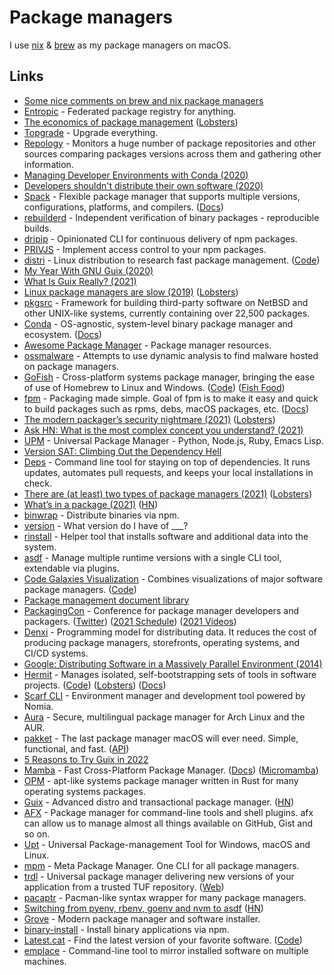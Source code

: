 # Package managers

I use [nix](nix/nix.md) & [brew](brew.md) as my package managers on macOS.

## Links

- [Some nice comments on brew and nix package managers](https://www.alfredforum.com/topic/11856-crash-when-quicklook-previewing-url/)
- [Entropic](https://github.com/entropic-dev/entropic) - Federated package registry for anything.
- [The economics of package management](https://github.com/ceejbot/economics-of-package-management/blob/master/essay.md) ([Lobsters](https://lobste.rs/s/4pyvag/economics_package_management))
- [Topgrade](https://github.com/r-darwish/topgrade/) - Upgrade everything.
- [Repology](https://repology.org/) - Monitors a huge number of package repositories and other sources comparing packages versions across them and gathering other information.
- [Managing Developer Environments with Conda (2020)](https://interrupt.memfault.com/blog/conda-developer-environments)
- [Developers shouldn't distribute their own software (2020)](https://lobste.rs/s/6ame3m/developers_shouldn_t_distribute_their)
- [Spack](https://github.com/spack/spack) - Flexible package manager that supports multiple versions, configurations, platforms, and compilers. ([Docs](https://spack.readthedocs.io/en/latest/))
- [rebuilderd](https://github.com/kpcyrd/rebuilderd) - Independent verification of binary packages - reproducible builds.
- [dripip](https://github.com/prisma-labs/dripip) - Opinionated CLI for continuous delivery of npm packages.
- [PRIVJS](https://privjs.com/) - Implement access control to your npm packages.
- [distri](https://distr1.org/) - Linux distribution to research fast package management. ([Code](https://github.com/distr1/distri))
- [My Year With GNU Guix (2020)](https://elais.codes/my-year-with-gnu-guix.html)
- [What Is Guix Really? (2021)](https://www.ryanprior.com/posts/what-is-guix-really/)
- [Linux package managers are slow (2019)](https://michael.stapelberg.ch/posts/2019-08-17-linux-package-managers-are-slow/) ([Lobsters](https://lobste.rs/s/tanpix/linux_package_managers_are_slow))
- [pkgsrc](https://www.pkgsrc.org/) - Framework for building third-party software on NetBSD and other UNIX-like systems, currently containing over 22,500 packages.
- [Conda](https://github.com/conda/conda) - OS-agnostic, system-level binary package manager and ecosystem. ([Docs](https://docs.conda.io/en/latest/))
- [Awesome Package Manager](https://github.com/damon-kwok/awesome-package-manager) - Package manager resources.
- [ossmalware](https://github.com/jordan-wright/ossmalware) - Attempts to use dynamic analysis to find malware hosted on package managers.
- [GoFish](https://gofi.sh/) - Cross-platform systems package manager, bringing the ease of use of Homebrew to Linux and Windows. ([Code](https://github.com/fishworks/gofish)) ([Fish Food](https://github.com/fishworks/fish-food))
- [fpm](https://github.com/jordansissel/fpm) - Packaging made simple. Goal of fpm is to make it easy and quick to build packages such as rpms, debs, macOS packages, etc. ([Docs](https://fpm.readthedocs.io/en/latest/))
- [The modern packager’s security nightmare (2021)](https://blogs.gentoo.org/mgorny/2021/02/19/the-modern-packagers-security-nightmare/) ([Lobsters](https://lobste.rs/s/zb1c4k/modern_packager_s_security_nightmare))
- [Ask HN: What is the most complex concept you understand? (2021)](https://www.youtube.com/watch?v=iBaqOK75cho)
- [UPM](https://github.com/replit/upm) - Universal Package Manager - Python, Node.js, Ruby, Emacs Lisp.
- [Version SAT: Climbing Out the Dependency Hell](https://research.swtch.com/version-sat)
- [Deps](https://github.com/dropseed/deps) - Command line tool for staying on top of dependencies. It runs updates, automates pull requests, and keeps your local installations in check.
- [There are (at least) two types of package managers (2021)](https://utcc.utoronto.ca/~cks/space/blog/tech/PackageManagersTwoTypes) ([Lobsters](https://lobste.rs/s/3usbqn/there_are_at_least_two_types_package))
- [What’s in a package (2021)](https://hpc.guix.info/blog/2021/09/whats-in-a-package/) ([HN](https://news.ycombinator.com/item?id=28618074))
- [binwrap](https://github.com/avh4/binwrap) - Distribute binaries via npm.
- [version](https://github.com/bit101/version) - What version do I have of \_\_\_?
- [rinstall](https://github.com/DanySpin97/rinstall) - Helper tool that installs software and additional data into the system.
- [asdf](https://github.com/asdf-vm/asdf) - Manage multiple runtime versions with a single CLI tool, extendable via plugins.
- [Code Galaxies Visualization](https://anvaka.github.io/pm/) - Combines visualizations of major software package managers. ([Code](https://github.com/anvaka/pm))
- [Package management document library](https://github.com/andrew/package-managers)
- [PackagingCon](https://packaging-con.org/) - Conference for package manager developers and packagers. ([Twitter](https://twitter.com/packagingcon)) ([2021 Schedule](https://pretalx.com/packagingcon-2021/schedule/#)) ([2021 Videos](https://www.youtube.com/playlist?list=PLl386dCR5QGQu7XhFaVTwEGoD7fLtnGQ7))
- [Denxi](https://github.com/zyrolasting/denxi) - Programming model for distributing data. It reduces the cost of producing package managers, storefronts, operating systems, and CI/CD systems.
- [Google: Distributing Software in a Massively Parallel Environment (2014)](https://www.usenix.org/sites/default/files/conference/protected-files/lisa_2014_talk.pdf)
- [Hermit](https://cashapp.github.io/hermit/) - Manages isolated, self-bootstrapping sets of tools in software projects. ([Code](https://github.com/cashapp/hermit)) ([Lobsters](https://lobste.rs/s/leqj8z/hermit_manages_isolated_self)) ([Docs](https://cashapp.github.io/hermit/usage/get-started/))
- [Scarf CLI](https://github.com/scarf-sh/scarf) - Environment manager and development tool powered by Nomia.
- [Aura](https://github.com/fosskers/aura) - Secure, multilingual package manager for Arch Linux and the AUR.
- [pakket](https://github.com/pakket-project/pakket) - The last package manager macOS will ever need. Simple, functional, and fast. ([API](https://github.com/pakket-project/api))
- [5 Reasons to Try Guix in 2022](https://www.youtube.com/watch?v=7ZdMRLPZhFs)
- [Mamba](https://github.com/mamba-org/mamba) - Fast Cross-Platform Package Manager. ([Docs](https://mamba.readthedocs.io/en/latest/index.html)) ([Micromamba](https://github.com/cjdoris/MicroMamba.jl))
- [OPM](https://github.com/0xc0ffeec0de/opm) - apt-like systems package manager written in Rust for many operating systems packages.
- [Guix](https://guix.gnu.org/) - Advanced distro and transactional package manager. ([HN](https://news.ycombinator.com/item?id=30488908))
- [AFX](https://github.com/b4b4r07/afx) - Package manager for command-line tools and shell plugins. afx can allow us to manage almost all things available on GitHub, Gist and so on.
- [Upt](https://github.com/sigoden/upt) - Universal Package-management Tool for Windows, macOS and Linux.
- [mpm](https://github.com/kdeldycke/meta-package-manager) - Meta Package Manager. One CLI for all package managers.
- [trdl](https://github.com/werf/trdl) - Universal package manager delivering new versions of your application from a trusted TUF repository. ([Web](https://trdl.dev/))
- [pacaptr](https://github.com/rami3l/pacaptr) - Pacman-like syntax wrapper for many package managers.
- [Switching from pyenv, rbenv, goenv and nvm to asdf](https://jinyuz.dev/posts/tips-and-tricks/Switching-from-pyenv,-rbenv,-goenv-and-nvm-to-asdf) ([HN](https://news.ycombinator.com/item?id=30917354))
- [Grove](https://github.com/tristanisham/grove) - Modern package manager and software installer.
- [binary-install](https://github.com/EverlastingBugstopper/binary-install) - Install binary applications via npm.
- [Latest.cat](https://latest.cat/) - Find the latest version of your favorite software. ([Code](https://github.com/patrick91/latest.cat))
- [emplace](https://github.com/tversteeg/emplace) - Command-line tool to mirror installed software on multiple machines.
